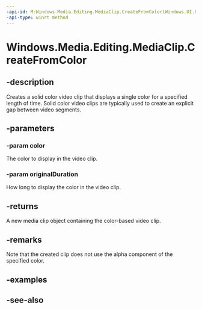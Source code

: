 ```yaml
---
-api-id: M:Windows.Media.Editing.MediaClip.CreateFromColor(Windows.UI.Color,Windows.Foundation.TimeSpan)
-api-type: winrt method
---
```


<!-- Method syntax
public Windows.Media.Editing.MediaClip CreateFromColor(Windows.UI.Color color, Windows.Foundation.TimeSpan originalDuration)
-->

# Windows.Media.Editing.MediaClip.CreateFromColor

## -description
Creates a solid color video clip that displays a single color for a specified length of time. Solid color video clips are typically used to create an explicit gap between video segments.

## -parameters
### -param color
The color to display in the video clip.

### -param originalDuration
How long to display the color in the video clip.

## -returns
A new media clip object containing the color-based video clip.

## -remarks

Note that the created clip does not use the alpha component of the specified color.

## -examples

## -see-also
